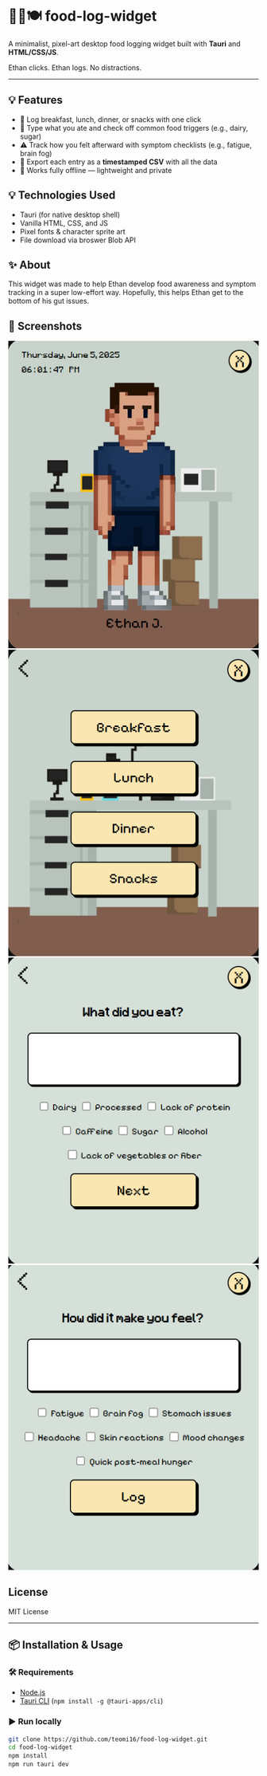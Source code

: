 # 👨🏻🍽️ food-log-widget

A minimalist, pixel-art desktop food logging widget built with **Tauri** and **HTML/CSS/JS**.

Ethan clicks. Ethan logs. No distractions.

---

## 💡 Features

- 🍳 Log breakfast, lunch, dinner, or snacks with one click
- 🧾 Type what you ate and check off common food triggers (e.g., dairy, sugar)
- ⚠️ Track how you felt afterward with symptom checklists (e.g., fatigue, brain fog)
- 📁 Export each entry as a **timestamped CSV** with all the data
- 🧃 Works fully offline — lightweight and private

## 💡 Technologies Used
- Tauri (for native desktop shell)
- Vanilla HTML, CSS, and JS
- Pixel fonts & character sprite art
- File download via broswer Blob API

## ✨ About
This widget was made to help Ethan develop food awareness and symptom tracking in a super low-effort way. Hopefully, this helps Ethan get to the bottom of his gut issues.

## 📸 Screenshots
![frame1](src/frame1.png)
![frame2](src/frame2.png)
![frame3](src/frame3.png)
![frame4](src/frame4.png)

## License
MIT License

---

## 📦 Installation & Usage

### 🛠️ Requirements
- [Node.js](https://nodejs.org/)
- [Tauri CLI](https://tauri.app/v2/guides/getting-started/prerequisites/) (`npm install -g @tauri-apps/cli`)

### ▶️ Run locally

```bash
git clone https://github.com/teomi16/food-log-widget.git
cd food-log-widget
npm install
npm run tauri dev
